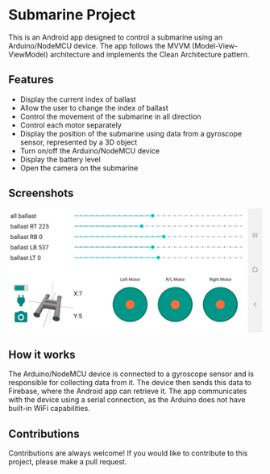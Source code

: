 # Submarine Project

This is an Android app designed to control a submarine using an Arduino/NodeMCU device. The app follows the MVVM (Model-View-ViewModel) architecture and implements the Clean Architecture pattern.

## Features

- Display the current index of ballast
- Allow the user to change the index of ballast
- Control the movement of the submarine in all direction
- Control each motor separately
- Display the position of the submarine using data from a gyroscope sensor, represented by a 3D object
- Turn on/off the Arduino/NodeMCU device
- Display the battery level
- Open the camera on the submarine

## Screenshots

![Screenshot of the app](screenshot.jpg)

## How it works

The Arduino/NodeMCU device is connected to a gyroscope sensor and is responsible for collecting data from it. The device then sends this data to Firebase, where the Android app can retrieve it. The app communicates with the device using a serial connection, as the Arduino does not have built-in WiFi capabilities.

## Contributions

Contributions are always welcome! If you would like to contribute to this project, please make a pull request.
